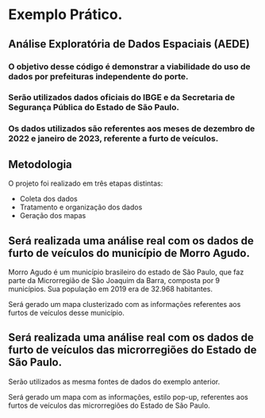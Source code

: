 # Exemplo Prático.

## Análise Exploratória de Dados Espaciais (AEDE)

### O objetivo desse código é demonstrar a viabilidade do uso de dados por prefeituras independente do porte.

### Serão utilizados dados oficiais do IBGE e da Secretaria de Segurança Pública do Estado de São Paulo.

### Os dados utilizados são referentes aos meses de dezembro de 2022 e janeiro de 2023, referente a furto de veículos.

## Metodologia

O projeto foi realizado em três etapas distintas: 

- Coleta dos dados
- Tratamento e organização dos dados
- Geração dos mapas

## Será realizada uma análise real com os dados de furto de veículos do município de Morro Agudo.

Morro Agudo é um município brasileiro do estado de São Paulo, que faz parte da Microrregião de São Joaquim da Barra, composta por 9 municípios. Sua população em 2019 era de 32.968 habitantes.

Será gerado um mapa clusterizado com as informações referentes aos furtos de veículos desse município.

## Será realizada uma análise real com os dados de furto de veículos das microrregiões do Estado de São Paulo.

Serão utilizados as mesma fontes de dados do exemplo anterior. 

Será gerado um mapa com as informações, estilo pop-up, referentes aos furtos de veículos das microrregiões do Estado de São Paulo.


